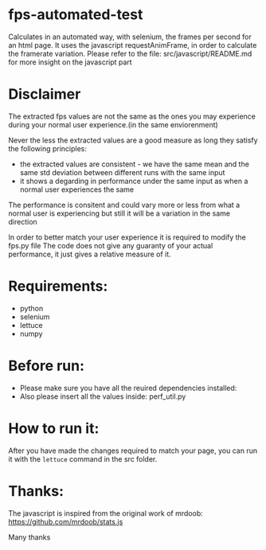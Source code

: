 fps-automated-test
==================

Calculates in an automated way, with selenium, the frames per second for an html page.
It uses the javascript requestAnimFrame, in order to calculate the framerate variation.
Please refer to the file: src/javascript/README.md for more insight on the javascript part

Disclaimer
==================
The extracted fps values are not the same as the ones you may experience during your normal user experience.(in the same enviorenment)

Never the less the extracted values are a good measure as long they satisfy the following principles:
* the extracted values are consistent - we have the same mean and the same std deviation between different runs with the same input
* it shows a degarding in performance under the same input as when a normal user experiences the same 

The performance is consitent and could vary more or less from what a normal user is experiencing but still it will be a variation in the same direction

In order to better match your user experience it is required to modify the fps.py file
The code does not give any guaranty of your actual performance, it just gives a relative measure of it.

Requirements:
===
* python
* selenium
* lettuce
* numpy
 
Before run:
===
* Please make sure you have all the reuired dependencies installed:
* Also please insert all the values inside: perf_util.py

How to run it:
===
After you have made the changes required to match your page, you can run it with the `lettuce` command in the src folder.

Thanks:
===
The javascript is inspired from the original work of mrdoob: https://github.com/mrdoob/stats.js 

Many thanks
